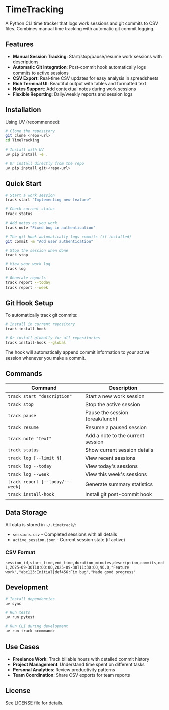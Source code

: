 # TimeTracking

A Python CLI time tracker that logs work sessions and git commits to CSV files. Combines manual time tracking with automatic git commit logging.

## Features

- **Manual Session Tracking**: Start/stop/pause/resume work sessions with descriptions
- **Automatic Git Integration**: Post-commit hook automatically logs commits to active sessions
- **CSV Export**: Real-time CSV updates for easy analysis in spreadsheets
- **Rich Terminal UI**: Beautiful output with tables and formatted text
- **Notes Support**: Add contextual notes during work sessions
- **Flexible Reporting**: Daily/weekly reports and session logs

## Installation

Using UV (recommended):

```bash
# Clone the repository
git clone <repo-url>
cd TimeTracking

# Install with UV
uv pip install -e .

# Or install directly from the repo
uv pip install git+<repo-url>
```

## Quick Start

```bash
# Start a work session
track start "Implementing new feature"

# Check current status
track status

# Add notes as you work
track note "Fixed bug in authentication"

# The git hook automatically logs commits (if installed)
git commit -m "Add user authentication"

# Stop the session when done
track stop

# View your work log
track log

# Generate reports
track report --today
track report --week
```

## Git Hook Setup

To automatically track git commits:

```bash
# Install in current repository
track install-hook

# Or install globally for all repositories
track install-hook --global
```

The hook will automatically append commit information to your active session whenever you make a commit.

## Commands

| Command | Description |
|---------|-------------|
| `track start "description"` | Start a new work session |
| `track stop` | Stop the active session |
| `track pause` | Pause the session (break/lunch) |
| `track resume` | Resume a paused session |
| `track note "text"` | Add a note to the current session |
| `track status` | Show current session details |
| `track log [--limit N]` | View recent sessions |
| `track log --today` | View today's sessions |
| `track log --week` | View this week's sessions |
| `track report [--today/--week]` | Generate summary statistics |
| `track install-hook` | Install git post-commit hook |

## Data Storage

All data is stored in `~/.timetrack/`:

- `sessions.csv` - Completed sessions with all details
- `active_session.json` - Current session state (if active)

### CSV Format

```csv
session_id,start_time,end_time,duration_minutes,description,commits,notes
1,2025-09-30T10:00:00,2025-09-30T11:30:00,90.0,"Feature work","abc123:Initial|def456:Fix bug","Made good progress"
```

## Development

```bash
# Install dependencies
uv sync

# Run tests
uv run pytest

# Run CLI during development
uv run track <command>
```

## Use Cases

- **Freelance Work**: Track billable hours with detailed commit history
- **Project Management**: Understand time spent on different tasks
- **Personal Analytics**: Review productivity patterns
- **Team Coordination**: Share CSV exports for team reports

## License

See LICENSE file for details.
